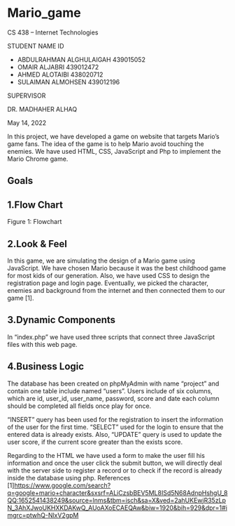 # Mario_game


CS 438 – Internet Technologies 

STUDENT NAME	ID
- ABDULRAHMAN ALGHULAIGAH	439015052
- OMAIR ALJABRI	439012472
- AHMED ALOTAIBI	438020712
- SULAIMAN ALMOHSEN	439012196




SUPERVISOR

DR. MADHAHER ALHAQ




May 14, 2022



  In this project, we have developed a game on website that targets Mario’s game fans. The idea of the game is to help Mario avoid touching the enemies. We have used HTML, CSS, JavaScript and Php to implement the Mario Chrome game. 

## Goals

## 1.Flow Chart
 Figure 1: Flowchart
 
## 2.Look & Feel  
In this game, we are simulating the design of a Mario game using JavaScript. We have chosen Mario because it was the best childhood game for most kids of our generation. Also, we have used CSS to design the registration page and login page. Eventually, we picked the character, enemies and background from the internet and then connected them to our game [1].
## 3.Dynamic Components 
In “index.php” we have used three scripts that connect three JavaScript files with this web page.
## 4.Business Logic 
The database has been created on phpMyAdmin with name “project” and contain one table include named “users”. Users include of six columns, which are id, user_id, user_name, password, score and date each column should be completed all fields once play for once.

“INSERT” query has been used for the registration to insert the information of the user for the first time. “SELECT” used for the login to ensure that the entered data is already exists. Also, “UPDATE” query is used to update the user score, if the current score greater than the exists score. 

Regarding to the HTML we have used a form to make the user fill his information and once the user click the submit button, we will directly deal with the server side to register a record or to check if the record is already inside the database using php.
References
[1]https://www.google.com/search?q=google+mario+character&sxsrf=ALiCzsbBEV5ML8ISd5N68AdnpHshgU_8QQ:1652541438249&source=lnms&tbm=isch&sa=X&ved=2ahUKEwjR35zLpN_3AhXJwoUKHXKDAKwQ_AUoAXoECAEQAw&biw=1920&bih=929&dpr=1#imgrc=ptwhQ-NlxV2gpM

